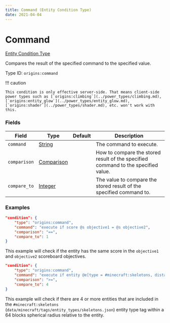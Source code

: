 ```yaml
---
title: Command (Entity Condition Type)
date: 2021-04-04
---
```


# Command

[Entity Condition Type](../entity_condition_types.md)

Compares the result of the specified command to the specified value.

Type ID: `origins:command`


!!! caution

    This condition is only effective server-side. That means client-side power types such as [`origins:climbing`](../power_types/climbing.md), [`origins:entity_glow`](../power_types/entity_glow.md), [`origins:shader`](../power_types/shader.md), etc. won't work with this.


### Fields

Field  | Type | Default | Description
-------|------|---------|-------------
`command` | [String](../data_types/string.md) | |  The command to execute.
`comparison` | [Comparison](../data_types/comparison.md) | | How to compare the stored result of the specified command to the specified value.
`compare_to` | [Integer](../data_types/integer.md) | | The value to compare the stored result of the specified command to.


### Examples

```json
"condition": {
    "type": "origins:command",
    "command": "execute if score @s objective1 = @s objective2",
    "comparison": "==",
    "compare_to": 1
}
```
This example will check if the entity has the same score in the `objective1` and `objective2` scoreboard objectives.
<br>

```json
"condition": {
    "type": "origins:command",
    "command": "execute if entity @e[type = #minecraft:skeletons, distance = ..64]",
    "comparison": ">=",
    "compare_to": 4
}
```

This example will check if there are 4 or more entities that are included in the `#minecraft:skeletons` (`data/minecraft/tags/entity_types/skeletons.json`) entity type tag within a 64 blocks spherical radius relative to the entity.
